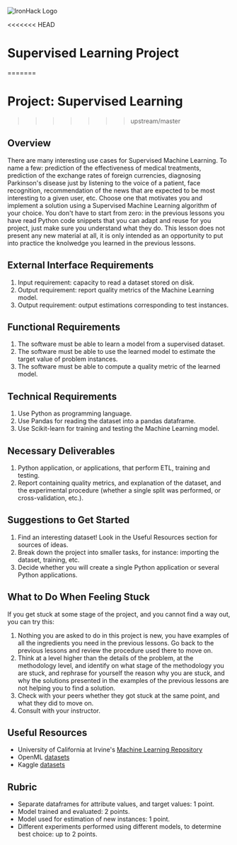 ![IronHack Logo](https://s3-eu-west-1.amazonaws.com/ih-materials/uploads/upload_d5c5793015fec3be28a63c4fa3dd4d55.png)

<<<<<<< HEAD
# Supervised Learning Project
=======
# Project: Supervised Learning
>>>>>>> upstream/master

## Overview

There are many interesting use cases for Supervised Machine Learning. To name a few: prediction of the effectiveness of medical treatments, prediction of the exchange rates of foreign currencies, diagnosing Parkinson's disease just by listening to the voice of a patient, face recognition, recommendation of the news that are expected to be most interesting to a given user, etc. Choose one that motivates you and implement a solution using a Supervised Machine Learning algorithm of your choice. You don't have to start from zero: in the previous lessons you have read Python code snippets that you can adapt and reuse for you project, just make sure you understand what they do. This lesson does not present any new material at all, it is only intended as an opportunity to put into practice the knolwedge you learned in the previous lessons.

## External Interface Requirements

1. Input requirement: capacity to read a dataset stored on disk.
2. Output requirement: report quality metrics of the Machine Learning model.
3. Output requirement: output estimations corresponding to test instances.

## Functional Requirements

1. The software must be able to learn a model from a supervised dataset.
2. The software must be able to use the learned model to estimate the target value of problem instances.
3. The software must be able to compute a quality metric of the learned model.

## Technical Requirements

1. Use Python as programming language.
2. Use Pandas for reading the dataset into a pandas dataframe.
3. Use Scikit-learn for training and testing the Machine Learning model.

## Necessary Deliverables

1. Python application, or applications, that perform ETL, training and testing.
2. Report containing quality metrics, and explanation of the dataset, and the experimental procedure (whether a single split was performed, or cross-validation, etc.).

## Suggestions to Get Started
1. Find an interesting dataset! Look in the Useful Resources section for sources of ideas.
2. Break down the project into smaller tasks, for instance: importing the dataset, training, etc.
3. Decide whether you will create a single Python application or several Python applications.

## What to Do When Feeling Stuck
If you get stuck at some stage of the project, and you cannot find a way out, you can try this:
1. Nothing you are asked to do in this project is new, you have examples of all the ingredients you need in the previous lessons. Go back to the previous lessons and review the procedure used there to move on.
2. Think at a level higher than the details of the problem, at the methodology level, and identify on what stage of the methodology you are stuck, and rephrase for yourself the reason why you are stuck, and why the solutions presented in the examples of the previous lessons are not helping you to find a solution.
3. Check with your peers whether they got stuck at the same point, and what they did to move on.
4. Consult with your instructor.

## Useful Resources
* University of California at Irvine's [Machine Learning Repository](https://archive.ics.uci.edu/ml)
* OpenML [datasets](https://www.openml.org)
* Kaggle [datasets](https://www.kaggle.com/datasets)

## Rubric
* Separate dataframes for attribute values, and target values: 1 point.
* Model trained and evaluated: 2 points.
* Model used for estimation of new instances: 1 point.
* Different experiments performed using different models, to determine best choice: up to 2 points.
